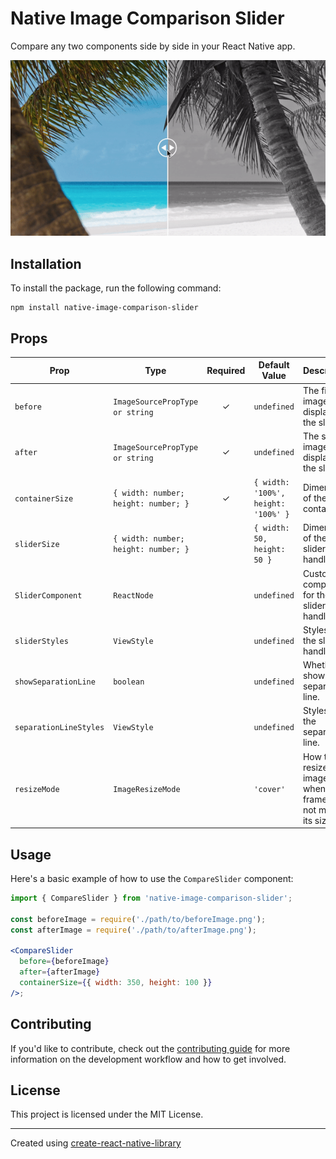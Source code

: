 # Native Image Comparison Slider

Compare any two components side by side in your React Native app.

![Example](./example/assets/example.gif)

## Installation

To install the package, run the following command:

```
npm install native-image-comparison-slider
```

## Props

| Prop                   | Type                                 | Required | Default Value                       | Description                                    |
| ---------------------- | ------------------------------------ | :------: | ----------------------------------- | ---------------------------------------------- |
| `before`               | `ImageSourcePropType or string`       |    ✓     | `undefined`                         | The first image to display in the slider.      |
| `after`                | `ImageSourcePropType or string`       |    ✓     | `undefined`                         | The second image to display in the slider.     |
| `containerSize`        | `{ width: number; height: number; }` |    ✓     | `{ width: '100%', height: '100%' }` | Dimensions of the container.                   |
| `sliderSize`           | `{ width: number; height: number; }` |          | `{ width: 50, height: 50 }`         | Dimensions of the slider's handle.             |
| `SliderComponent`      | `ReactNode`                          |          | `undefined`                         | Custom component for the slider's handle.      |
| `sliderStyles`         | `ViewStyle`                          |          | `undefined`                         | Styles for the slider's handle.                |
| `showSeparationLine`   | `boolean`                            |          | `undefined`                         | Whether to show the separation line.           |
| `separationLineStyles` | `ViewStyle`                          |          | `undefined`                         | Styles for the separation line.                |
| `resizeMode`           | `ImageResizeMode`                   |          | `'cover'`                           | How to resize the image when the frame does not match its size. |

## Usage

Here's a basic example of how to use the `CompareSlider` component:

```jsx
import { CompareSlider } from 'native-image-comparison-slider';

const beforeImage = require('./path/to/beforeImage.png');
const afterImage = require('./path/to/afterImage.png');

<CompareSlider
  before={beforeImage}
  after={afterImage}
  containerSize={{ width: 350, height: 100 }}
/>;
```

## Contributing

If you'd like to contribute, check out the [contributing guide](CONTRIBUTING.md) for more information on the development workflow and how to get involved.

## License

This project is licensed under the MIT License.

---

Created using [create-react-native-library](https://github.com/callstack/react-native-builder-bob)
